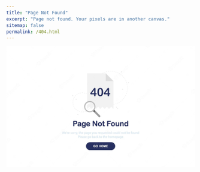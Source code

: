 ```yaml
---
title: "Page Not Found"
excerpt: "Page not found. Your pixels are in another canvas."
sitemap: false
permalink: /404.html
---
```

![](images/error-404.jpg)